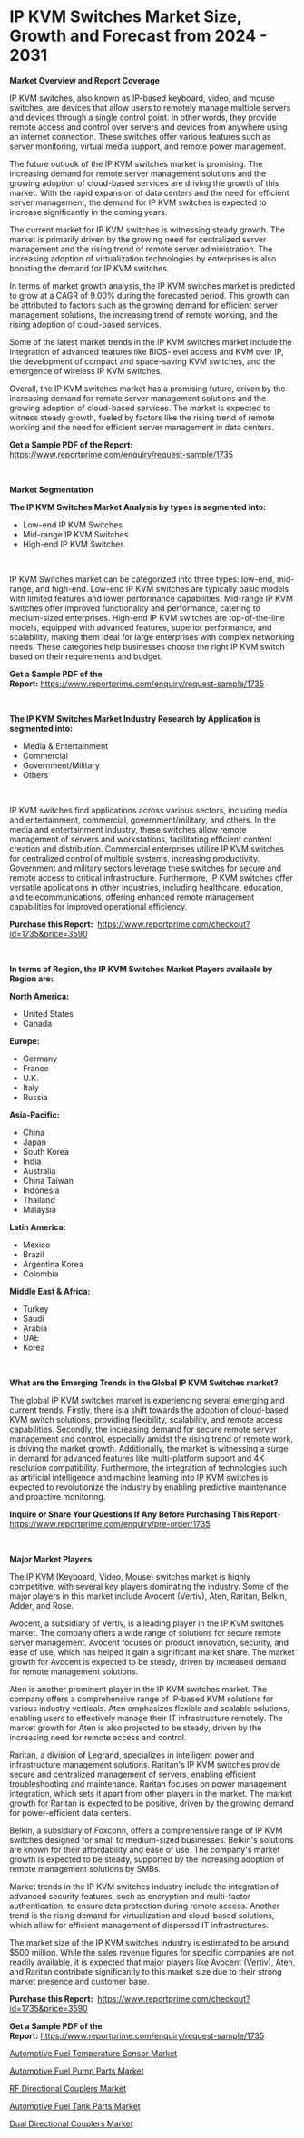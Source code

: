 <p><h1>IP KVM Switches Market Size, Growth and Forecast from 2024 - 2031</h1></p><p><strong>Market Overview and Report Coverage</strong></p>
<p><p>IP KVM switches, also known as IP-based keyboard, video, and mouse switches, are devices that allow users to remotely manage multiple servers and devices through a single control point. In other words, they provide remote access and control over servers and devices from anywhere using an internet connection. These switches offer various features such as server monitoring, virtual media support, and remote power management.</p><p>The future outlook of the IP KVM switches market is promising. The increasing demand for remote server management solutions and the growing adoption of cloud-based services are driving the growth of this market. With the rapid expansion of data centers and the need for efficient server management, the demand for IP KVM switches is expected to increase significantly in the coming years.</p><p>The current market for IP KVM switches is witnessing steady growth. The market is primarily driven by the growing need for centralized server management and the rising trend of remote server administration. The increasing adoption of virtualization technologies by enterprises is also boosting the demand for IP KVM switches.</p><p>In terms of market growth analysis, the IP KVM switches market is predicted to grow at a CAGR of 9.00% during the forecasted period. This growth can be attributed to factors such as the growing demand for efficient server management solutions, the increasing trend of remote working, and the rising adoption of cloud-based services.</p><p>Some of the latest market trends in the IP KVM switches market include the integration of advanced features like BIOS-level access and KVM over IP, the development of compact and space-saving KVM switches, and the emergence of wireless IP KVM switches.</p><p>Overall, the IP KVM switches market has a promising future, driven by the increasing demand for remote server management solutions and the growing adoption of cloud-based services. The market is expected to witness steady growth, fueled by factors like the rising trend of remote working and the need for efficient server management in data centers.</p></p>
<p><strong>Get a Sample PDF of the Report:</strong> <a href="https://www.reportprime.com/enquiry/request-sample/1735">https://www.reportprime.com/enquiry/request-sample/1735</a></p>
<p>&nbsp;</p>
<p><strong>Market Segmentation</strong></p>
<p><strong>The IP KVM Switches Market Analysis by types is segmented into:</strong></p>
<p><ul><li>Low-end IP KVM Switches</li><li>Mid-range IP KVM Switches</li><li>High-end IP KVM Switches</li></ul></p>
<p>&nbsp;</p>
<p><p>IP KVM Switches market can be categorized into three types: low-end, mid-range, and high-end. Low-end IP KVM switches are typically basic models with limited features and lower performance capabilities. Mid-range IP KVM switches offer improved functionality and performance, catering to medium-sized enterprises. High-end IP KVM switches are top-of-the-line models, equipped with advanced features, superior performance, and scalability, making them ideal for large enterprises with complex networking needs. These categories help businesses choose the right IP KVM switch based on their requirements and budget.</p></p>
<p><strong>Get a Sample PDF of the Report:</strong>&nbsp;<a href="https://www.reportprime.com/enquiry/request-sample/1735">https://www.reportprime.com/enquiry/request-sample/1735</a></p>
<p>&nbsp;</p>
<p><strong>The IP KVM Switches Market Industry Research by Application is segmented into:</strong></p>
<p><ul><li>Media & Entertainment</li><li>Commercial</li><li>Government/Military</li><li>Others</li></ul></p>
<p>&nbsp;</p>
<p><p>IP KVM switches find applications across various sectors, including media and entertainment, commercial, government/military, and others. In the media and entertainment industry, these switches allow remote management of servers and workstations, facilitating efficient content creation and distribution. Commercial enterprises utilize IP KVM switches for centralized control of multiple systems, increasing productivity. Government and military sectors leverage these switches for secure and remote access to critical infrastructure. Furthermore, IP KVM switches offer versatile applications in other industries, including healthcare, education, and telecommunications, offering enhanced remote management capabilities for improved operational efficiency.</p></p>
<p><strong>Purchase this Report:</strong>&nbsp; <a href="https://www.reportprime.com/checkout?id=1735&price=3590">https://www.reportprime.com/checkout?id=1735&price=3590</a></p>
<p>&nbsp;</p>
<p><strong>In terms of Region, the IP KVM Switches Market Players available by Region are:</strong></p>
<p>
    <p> <strong> North America: </strong>
        <ul>
            <li>United States</li>
            <li>Canada</li>
        </ul>
        </p> 
    <p> <strong> Europe: </strong>
        <ul>
            <li>Germany</li>
            <li>France</li>
            <li>U.K.</li>
            <li>Italy</li>
            <li>Russia</li>
        </ul>
        </p> 
    <p> <strong> Asia-Pacific: </strong>
        <ul>
            <li>China</li>
            <li>Japan</li>
            <li>South Korea</li>
            <li>India</li>
            <li>Australia</li>
            <li>China Taiwan</li>
            <li>Indonesia</li>
            <li>Thailand</li>
            <li>Malaysia</li>
        </ul>
        </p> 
    <p> <strong> Latin America: </strong>
        <ul>
            <li>Mexico</li>
            <li>Brazil</li>
            <li>Argentina Korea</li>
            <li>Colombia</li>
        </ul>
        </p> 
    <p> <strong> Middle East & Africa: </strong>
        <ul>
            <li>Turkey</li>
            <li>Saudi</li>
            <li>Arabia</li>
            <li>UAE</li>
            <li>Korea</li>
        </ul>
    </p>
    </p>
<p>&nbsp;</p>
<p><strong>What are the Emerging Trends in the Global IP KVM Switches market?</strong></p>
<p><p>The global IP KVM switches market is experiencing several emerging and current trends. Firstly, there is a shift towards the adoption of cloud-based KVM switch solutions, providing flexibility, scalability, and remote access capabilities. Secondly, the increasing demand for secure remote server management and control, especially amidst the rising trend of remote work, is driving the market growth. Additionally, the market is witnessing a surge in demand for advanced features like multi-platform support and 4K resolution compatibility. Furthermore, the integration of technologies such as artificial intelligence and machine learning into IP KVM switches is expected to revolutionize the industry by enabling predictive maintenance and proactive monitoring.</p></p>
<p><strong>Inquire or Share Your Questions If Any Before Purchasing This Report</strong>- <a href="https://www.reportprime.com/enquiry/pre-order/1735">https://www.reportprime.com/enquiry/pre-order/1735</a></p>
<p>&nbsp;</p>
<p><strong>Major Market Players</strong></p>
<p><p>The IP KVM (Keyboard, Video, Mouse) switches market is highly competitive, with several key players dominating the industry. Some of the major players in this market include Avocent (Vertiv), Aten, Raritan, Belkin, Adder, and Rose.</p><p>Avocent, a subsidiary of Vertiv, is a leading player in the IP KVM switches market. The company offers a wide range of solutions for secure remote server management. Avocent focuses on product innovation, security, and ease of use, which has helped it gain a significant market share. The market growth for Avocent is expected to be steady, driven by increased demand for remote management solutions.</p><p>Aten is another prominent player in the IP KVM switches market. The company offers a comprehensive range of IP-based KVM solutions for various industry verticals. Aten emphasizes flexible and scalable solutions, enabling users to effectively manage their IT infrastructure remotely. The market growth for Aten is also projected to be steady, driven by the increasing need for remote access and control.</p><p>Raritan, a division of Legrand, specializes in intelligent power and infrastructure management solutions. Raritan's IP KVM switches provide secure and centralized management of servers, enabling efficient troubleshooting and maintenance. Raritan focuses on power management integration, which sets it apart from other players in the market. The market growth for Raritan is expected to be positive, driven by the growing demand for power-efficient data centers.</p><p>Belkin, a subsidiary of Foxconn, offers a comprehensive range of IP KVM switches designed for small to medium-sized businesses. Belkin's solutions are known for their affordability and ease of use. The company's market growth is expected to be steady, supported by the increasing adoption of remote management solutions by SMBs.</p><p>Market trends in the IP KVM switches industry include the integration of advanced security features, such as encryption and multi-factor authentication, to ensure data protection during remote access. Another trend is the rising demand for virtualization and cloud-based solutions, which allow for efficient management of dispersed IT infrastructures.</p><p>The market size of the IP KVM switches industry is estimated to be around $500 million. While the sales revenue figures for specific companies are not readily available, it is expected that major players like Avocent (Vertiv), Aten, and Raritan contribute significantly to this market size due to their strong market presence and customer base.</p></p>
<p><strong>Purchase this Report:</strong>&nbsp;&nbsp;<a href="https://www.reportprime.com/checkout?id=1735&price=3590">https://www.reportprime.com/checkout?id=1735&price=3590</a></p>
<p></p>
<p><strong>Get a Sample PDF of the Report:</strong>&nbsp;<a href="https://www.reportprime.com/enquiry/request-sample/1735">https://www.reportprime.com/enquiry/request-sample/1735</a></p>
<p><p><a href="https://issuu.com/reportprime-2/docs/automotive-fuel-temperature-sensor-market-size-203">Automotive Fuel Temperature Sensor Market</a></p><p><a href="https://issuu.com/reportprime-2/docs/automotive-fuel-pump-parts-market-size-2030.pptx">Automotive Fuel Pump Parts Market</a></p><p><a href="https://github.com/CliffMedina6/Market-Research-Report-List-2/blob/main/rf-directional-couplers-market.md">RF Directional Couplers Market</a></p><p><a href="https://issuu.com/reportprime-2/docs/automotive-fuel-tank-parts-market-size-2030.pptx">Automotive Fuel Tank Parts Market</a></p><p><a href="https://github.com/PeterParrish5/Market-Research-Report-List-2/blob/main/dual-directional-couplers-market.md">Dual Directional Couplers Market</a></p></p>